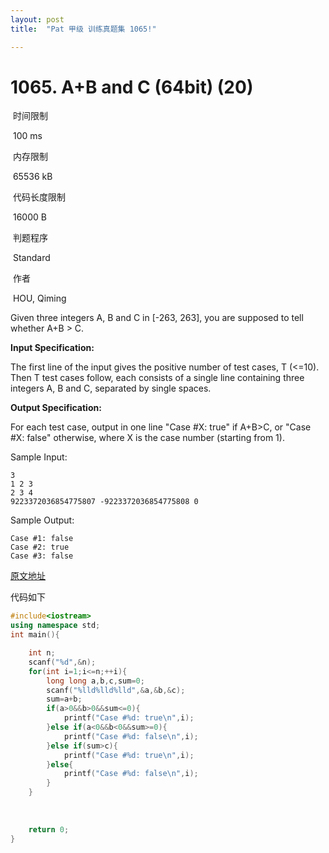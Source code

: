 ```yaml
---
layout: post
title:  "Pat 甲级 训练真题集 1065!"

---
```

# 1065. A+B and C (64bit) (20)

​    时间限制  

​    100 ms

​    内存限制  

​    65536 kB

​    代码长度限制  

​    16000 B

​      判题程序    

​      Standard    

​      作者    

​      HOU, Qiming

Given three integers A, B and C in [-263, 263], you are supposed to tell whether A+B > C.

**Input Specification:**

The first line of the input gives the positive number of test cases, T (<=10).  Then T test cases follow, each consists of a single line containing three integers A, B and C, separated by single spaces.

**Output Specification:**

For each test case, output in one line "Case #X: true" if A+B>C, or "Case #X: false" otherwise, where X is the case number (starting from 1). 

Sample Input:

```
3
1 2 3
2 3 4
9223372036854775807 -9223372036854775808 0
```

Sample Output:

```
Case #1: false
Case #2: true
Case #3: false
```

[原文地址](http://www.liuchuo.net/archives/2023)

代码如下

```c++
#include<iostream>
using namespace std;
int main(){

	int n;
	scanf("%d",&n);
	for(int i=1;i<=n;++i){
		long long a,b,c,sum=0;
		scanf("%lld%lld%lld",&a,&b,&c);
		sum=a+b;
		if(a>0&&b>0&&sum<=0){
			printf("Case #%d: true\n",i);
		}else if(a<0&&b<0&&sum>=0){
			printf("Case #%d: false\n",i);
		}else if(sum>c){
			printf("Case #%d: true\n",i);
		}else{
			printf("Case #%d: false\n",i);
		}
	}
	
	
	
	return 0;
}
```


